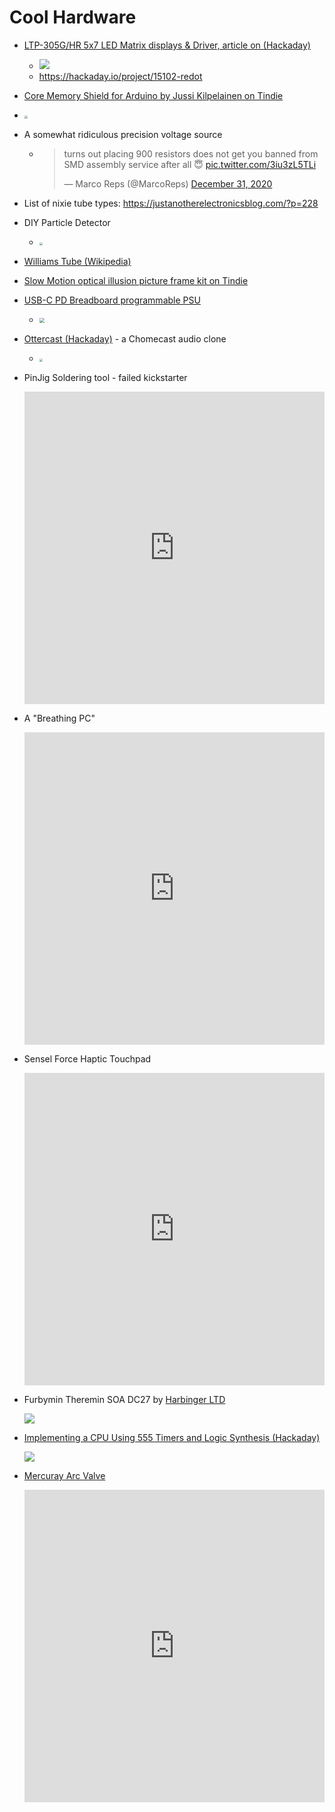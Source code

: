 # Cool Hardware

* [LTP-305G/HR 5x7 LED Matrix displays & Driver, article on (Hackaday)](https://hackaday.com/2020/12/23/a-tiny-led-matrix-is-better-with-friends/)
  
  * ![](https://hackaday.com/wp-content/uploads/2020/12/ezgif-3-ad750f172571.gif?w=600)
  * https://hackaday.io/project/15102-redot

* [Core Memory Shield for Arduino by Jussi Kilpelainen on Tindie](https://www.tindie.com/products/kilpelaj/core-memory-shield-for-arduino/)
  
* <img src="https://cdn.tindiemedia.com/images/resize/8lV_BMahceQidSR0Y2vqfpc8mTc=/p/full-fit-in/2400x1600/i/11183/products/2020-02-16T09%3A31%3A21.486Z-DSCF6793_crop.jpg?1606306133" style="zoom:33%;" />
  
* A somewhat ridiculous precision voltage source  

  * <blockquote class="twitter-tweet"><p lang="en" dir="ltr">turns out placing 900 resistors does not get you banned from SMD assembly service after all 😇 <a href="https://t.co/3iu3zL5TLi">pic.twitter.com/3iu3zL5TLi</a></p>&mdash; Marco Reps (@MarcoReps) <a href="https://twitter.com/MarcoReps/status/1344720545703747589?ref_src=twsrc%5Etfw">December 31, 2020</a></blockquote> <script async src="https://platform.twitter.com/widgets.js" charset="utf-8"></script>

* List of nixie tube types: https://justanotherelectronicsblog.com/?p=228

* DIY Particle Detector
  
  * <img src="https://github.com/ozel/DIY_particle_detector/raw/master/images/Alpha-spectrometer_with_ceramics_in_chocolate_box.jpeg" style="zoom:33%;" />

* [Williams Tube (Wikipedia)](https://en.wikipedia.org/wiki/Williams_tube)

* [Slow Motion optical illusion picture frame kit on Tindie](https://www.tindie.com/products/Nick64/jf-slomo-slow-motion-frame-diy-kit/)

* [USB-C PD Breadboard programmable PSU](https://hackaday.com/2021/01/16/usb-c-programmable-power-supply-for-any-project/)

  * <img src="https://hackaday.com/wp-content/uploads/2021/01/5312271609785641535.jpg?w=800" style="zoom:50%;" />
  
* [Ottercast (Hackaday)](https://hackaday.com/2021/04/06/you-otter-be-able-to-stream-that-audio-open-hardware-eclipses-chromecast-audio/) - a Chomecast audio clone

  * <img src="https://raw.githubusercontent.com/Ottercast/OtterCastAudioV2/main/images/4.jpeg" style="zoom:33%;" />

* PinJig Soldering tool - failed kickstarter

  <iframe width="100%" height="500" src="https://www.youtube.com/embed/o-9gB3QkQTs" title="YouTube video player" frameborder="0" allow="accelerometer; autoplay; clipboard-write; encrypted-media; gyroscope; picture-in-picture" allowfullscreen></iframe>

* A "Breathing PC"

  <iframe width="100%" height="500" src="https://www.youtube.com/embed/C3GKe7eXbPE" title="YouTube video player" frameborder="0" allow="accelerometer; autoplay; clipboard-write; encrypted-media; gyroscope; picture-in-picture" allowfullscreen></iframe>

* Sensel Force Haptic Touchpad

  <iframe width="100%" height="500" src="https://www.youtube.com/embed/XuM2ZG_Hwjk?list=PL5cGwrD7cv8hK-qxPqRB25Dzs0BtLWhXz" title="YouTube video player" frameborder="0" allow="accelerometer; autoplay; clipboard-write; encrypted-media; gyroscope; picture-in-picture" allowfullscreen></iframe>

* Furbymin Theremin SOA DC27 by [Harbinger LTD](https://www.tindie.com/stores/awkwardai/)

  ![](https://cdn.tindiemedia.com/images/resize/YgU82IcM-y3AMVnFX9nsViQHsv0=/p/fit-in/1300x866/filters:fill(fff)/i/847311/products/2019-11-23T16%3A16%3A44.830Z-furbymin1.jpg?1606306133)

* [Implementing a CPU Using 555 Timers and Logic Synthesis (Hackaday)](https://hackaday.com/2021/12/17/implementing-a-cpu-using-555-timers-and-logic-synthesis/)

  ![](https://cdn.hackaday.io/images/1703451639230442821.PNG)

* [Mercuray Arc Valve](https://en.wikipedia.org/wiki/Mercury-arc_valve)

  <iframe width="100%" height="500" src="https://www.youtube.com/embed/2pDcv6g1FE0" title="YouTube video player" frameborder="0" allow="accelerometer; autoplay; clipboard-write; encrypted-media; gyroscope; picture-in-picture" allowfullscreen></iframe>
